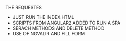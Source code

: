 THE REQUESTES

* JUST RUN THE INDEX.HTML
* SCRIPTS FROM ANGULAR2 ADDED TO RUN A SPA
* SERACH METHODS AND DELETE METHOD
* USE OF NGVALIR AND FILL FORM